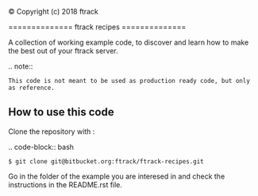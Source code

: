 :copyright: Copyright (c) 2018 ftrack

============== ftrack recipes ==============

A collection of working example code, to discover and learn how to make
the best out of your ftrack server.

.. note::

    This code is not meant to be used as production ready code, but only as reference.

## How to use this code

Clone the repository with :

.. code-block:: bash

    $ git clone git@bitbucket.org:ftrack/ftrack-recipes.git

Go in the folder of the example you are interesed in and check the
instructions in the README.rst file.
